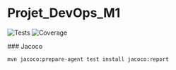 # Projet_DevOps_M1

![Tests](https://github.com/TrRollet/Projet_DevOps_M1/actions/workflows/test-coverage.yml/badge.svg)
![Coverage](https://img.shields.io/endpoint?url=https://gist.githubusercontent.com/TrRollet/ac9b3459fd4861224847a25640876620/raw/coverage.json)


### Jacoco
```bash
mvn jacoco:prepare-agent test install jacoco:report
```